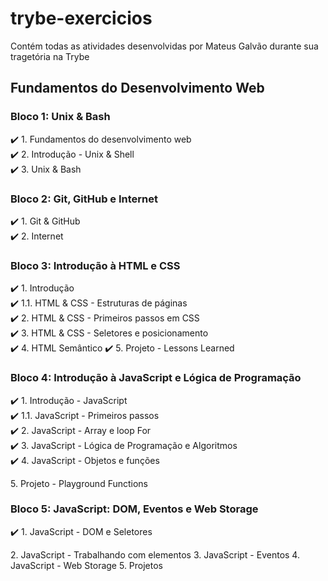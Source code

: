 # trybe-exercicios
Contém todas as atividades desenvolvidas por Mateus Galvão durante sua tragetória na Trybe

## Fundamentos do Desenvolvimento Web
### Bloco 1: Unix & Bash
:heavy_check_mark: 1. Fundamentos do desenvolvimento web  
:heavy_check_mark: 2. Introdução - Unix & Shell  
:heavy_check_mark: 3. Unix & Bash  
### Bloco 2: Git, GitHub e Internet
:heavy_check_mark: 1. Git & GitHub  
:heavy_check_mark: 2. Internet
### Bloco 3: Introdução à HTML e CSS
:heavy_check_mark: 1. Introdução  
:heavy_check_mark: 1.1. HTML & CSS - Estruturas de páginas  
:heavy_check_mark: 2. HTML & CSS - Primeiros passos em CSS  
:heavy_check_mark: 3. HTML & CSS - Seletores e posicionamento  
:heavy_check_mark: 4. HTML Semântico
:heavy_check_mark: 5. Projeto - Lessons Learned    
### Bloco 4: Introdução à JavaScript e Lógica de Programação  
:heavy_check_mark: 1. Introdução - JavaScript  
:heavy_check_mark: 1.1. JavaScript - Primeiros passos  
:heavy_check_mark: 2. JavaScript - Array e loop For  
:heavy_check_mark: 3. JavaScript - Lógica de Programação e Algoritmos  
:heavy_check_mark: 4. JavaScript - Objetos e funções  
<!-- :heavy_check_mark: --> 5. Projeto - Playground Functions  
### Bloco 5: JavaScript: DOM, Eventos e Web Storage
:heavy_check_mark: 1. JavaScript - DOM e Seletores  
<!-- :heavy_check_mark: --> 2. JavaScript - Trabalhando com elementos  
<!-- :heavy_check_mark: --> 3. JavaScript - Eventos  
<!-- :heavy_check_mark: --> 4. JavaScript - Web Storage  
<!-- :heavy_check_mark: --> 5. Projetos  